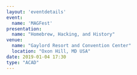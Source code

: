 ```yaml
---
layout: 'eventdetails'
event: 
  name: 'MAGFest'
presentation:
  name: "Homebrew, Hacking, and History"
venue: 
  name: "Gaylord Resort and Convention Center"
  location: "Oxon Hill, MD USA"
date: 2019-01-04 17:30
type: "ACAD"
---
```


   

